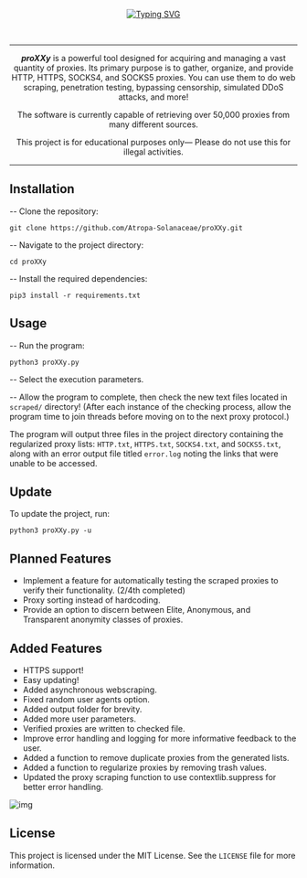 <a name="readme-top"></a>

<div align="center">

  [![Typing SVG](https://readme-typing-svg.demolab.com?font=Fira+Code&weight=200&size=98&duration=2000&pause=2000&color=831ACB&center=true&vCenter=true&width=1000&height=150&lines=————proXXy————)](https://git.io/typing-svg)

  <!-- BANNER -->
  <br />
  
 ---
***proXXy*** is a powerful tool designed for acquiring and managing a vast quantity of proxies. Its primary purpose is to gather, organize, and provide HTTP, HTTPS, SOCKS4, and SOCKS5 proxies. You can use them to do web scraping, penetration testing, bypassing censorship, simulated DDoS attacks, and more!

The software is currently capable of retrieving over 50,000 proxies from many different sources.

  This project is for educational purposes only— Please do not use this for illegal activities.
</div>

---

## Installation
-- Clone the repository:
```
git clone https://github.com/Atropa-Solanaceae/proXXy.git
```
-- Navigate to the project directory:
```
cd proXXy
```
-- Install the required dependencies:
```
pip3 install -r requirements.txt
```
## Usage
-- Run the program:
```
python3 proXXy.py
```
-- Select the execution parameters.

-- Allow the program to complete, then check the new text files located in `scraped/` directory! (After each instance of the checking process, allow the program time to join threads before moving on to the next proxy protocol.)

The program will output three files in the project directory containing the regularized proxy lists: `HTTP.txt`,  `HTTPS.txt`, `SOCKS4.txt`, and `SOCKS5.txt`, along with an error output file titled `error.log` noting the links that were unable to be accessed.

## Update
To update the project, run:
```
python3 proXXy.py -u 
```

## Planned Features 
- Implement a feature for automatically testing the scraped proxies to verify their functionality. (2/4th completed) 
- Proxy sorting instead of hardcoding.
- Provide an option to discern between Elite, Anonymous, and Transparent anonymity classes of proxies.

## Added Features
- HTTPS support!
- Easy updating!
- Added asynchronous webscraping.
- Fixed random user agents option.
- Added output folder for brevity.
- Added more user parameters.
- Verified proxies are written to checked file.
- Improve error handling and logging for more informative feedback to the user.
- Added a function to remove duplicate proxies from the generated lists.
- Added a function to regularize proxies by removing trash values.
- Updated the proxy scraping function to use contextlib.suppress for better error handling.

![img](https://github.com/Atropa-Solanaceae/proXXy/assets/89823371/109f24c2-7385-4601-824c-2aaa0dc6f76d)

## License
This project is licensed under the MIT License. See the `LICENSE` file for more information.
